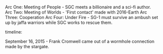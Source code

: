 



Arc One: Meeting of People - SGC meets a billionaire and a sci-fi author.
Arc Two: Meeting of Worlds - 'First contact' made with 2016-Earth
Arc Three: Cooperation
Arc Four: Under Fire - SG-1 must survive an ambush set up by jaffa warriors while SGC works to rescue them.

timeline:

September 16, 2015 - Frank Cromwell came out of a wormhole connection made by the stargate.
